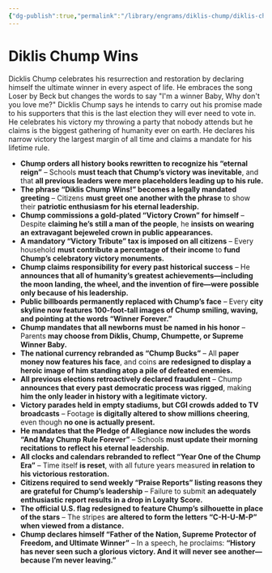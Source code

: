 ```yaml
---
{"dg-publish":true,"permalink":"/library/engrams/diklis-chump/diklis-chump-wins/","tags":["DC/H1","DC/Faux"]}
---
```


# Diklis Chump Wins
Dicklis Chump celebrates his resurrection and restoration by declaring himself the ultimate winner in every aspect of life.
He embraces the song Loser by Beck but changes the words to say "I'm a winner Baby, Why don't you love me?" 
Dicklis Chump says he intends to carry out his promise made to his supporters that this is the last election they will ever need to vote in.
He celebrates his victory my throwing a party that nobody attends but he claims is the biggest gathering of humanity ever on earth.
He declares his narrow victory the largest margin of all time and claims a mandate for his lifetime rule.
- **Chump orders all history books rewritten to recognize his “eternal reign”** – Schools **must teach that Chump’s victory was inevitable**, and that **all previous leaders were mere placeholders leading up to his rule.**
- **The phrase “Diklis Chump Wins!” becomes a legally mandated greeting** – Citizens **must greet one another with the phrase** to show their **patriotic enthusiasm for his eternal leadership.**
- **Chump commissions a gold-plated “Victory Crown” for himself** – Despite **claiming he’s still a man of the people**, he **insists on wearing an extravagant bejeweled crown in public appearances.**
- **A mandatory “Victory Tribute” tax is imposed on all citizens** – Every household **must contribute a percentage of their income** to **fund Chump’s celebratory victory monuments.**
- **Chump claims responsibility for every past historical success** – He **announces that all of humanity’s greatest achievements—including the moon landing, the wheel, and the invention of fire—were possible only because of his leadership.**
- **Public billboards permanently replaced with Chump’s face** – Every **city skyline now features 100-foot-tall images of Chump smiling, waving, and pointing at the words “Winner Forever.”**
- **Chump mandates that all newborns must be named in his honor** – Parents **may choose from Diklis, Chump, Chumpette, or Supreme Winner Baby.**
- **The national currency rebranded as “Chump Bucks”** – All **paper money now features his face**, and coins **are redesigned to display a heroic image of him standing atop a pile of defeated enemies.**
- **All previous elections retroactively declared fraudulent** – Chump **announces that every past democratic process was rigged**, making **him the only leader in history with a legitimate victory.**
- **Victory parades held in empty stadiums, but CGI crowds added to TV broadcasts** – Footage **is digitally altered to show millions cheering**, even though **no one is actually present.**
- **He mandates that the Pledge of Allegiance now includes the words “And May Chump Rule Forever”** – Schools **must update their morning recitations to reflect his eternal leadership.**
- **All clocks and calendars rebranded to reflect “Year One of the Chump Era”** – Time itself **is reset**, with all future years measured **in relation to his victorious restoration.**
- **Citizens required to send weekly “Praise Reports” listing reasons they are grateful for Chump’s leadership** – Failure to submit **an adequately enthusiastic report results in a drop in Loyalty Score.**
- **The official U.S. flag redesigned to feature Chump’s silhouette in place of the stars** – The stripes **are altered to form the letters “C-H-U-M-P” when viewed from a distance.**
- **Chump declares himself “Father of the Nation, Supreme Protector of Freedom, and Ultimate Winner”** – In a speech, he proclaims: **“History has never seen such a glorious victory. And it will never see another—because I’m never leaving.”**
